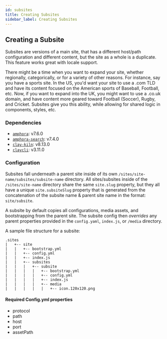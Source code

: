 ```yaml
---
id: subsites
title: Creating Subsites
sidebar_label: Creating Subsites
---
```


## Creating a Subsite

Subsites are versions of a main site, that has a different host/path configuration and different content, but the site as a whole is a duplicate. This feature works great with locale support. 

There might be a time when you want to expand your site, whether regionally, categorically, or for a variety of other reasons. For instance, say you have a sports site. In the US, you'd want your site to use a .com TLD and have its content focused on the American sports of Baseball, Football, etc. Now, if you want to expand into the UK, you might want to use a .co.uk domain, and have content more geared toward Football (Soccer), Rugby, and Cricket. Subsites give you this ability, while allowing for shared logic in components, styles, etc.

### Dependencies
- [`amphora`](https://github.com/clay/amphora): v7.6.0
- [`amphora-search`](https://github.com/clay/amphora-search): v7.4.0
- [`clay-kiln`](https://github.com/clay/clay-kiln): v8.13.0
- [`claycli`](https://github.com/clay/claycli): v3.11.0

### Configuration
Subsites fall underneath a parent site inside of its own `/sites/site-name/subsites/subsite-name` directory. All sites/subsites inside of the `/sites/site-name` directory share the same `site.slug` property, but they all have a unique `site.subsiteSlug` property that is generated from the concatenation of the subsite name & parent site name in the format: `site/subsite`.

A subsite by default copies all configurations, media assets, and bootstrapping from the parent site. The subsite config then *overrides* any parent properties provided in the `config.yaml`, `index.js`, or `/media` directory. 

A sample file structure for a subsite:

```
.sites
|   +-- site
|   |   +-- bootstrap.yml
|   |   +-- config.yml
|   |   +-- index.js
|   |   +-- subsites
|   |   |   +-- subsite
|   |   |   |   +-- bootstrap.yml
|   |   |   |   +-- config.yml
|   |   |   |   +-- index.js
|   |   |   |   +-- media
|   |   |   |   |   +-- icon.120x120.png
```

#### Required Config.yml properties
- protocol
- path
- host
- port
- assetPath